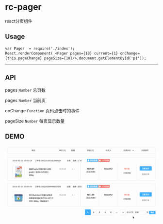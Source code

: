 # rc-pager
react分页组件

## Usage

    var Pager  = require('./index');
    React.renderComponent( <Pager pages={18} current={1} onChange={this.pageChange} pageSize={10}/>,document.getElementById('p1'));


----

## API

pages `Number`  总页数

pages `Number`  当前页

onChange `Function`  页码点击时的事件

pageSize `Number`  每页显示数量




## DEMO

![pager](https://github.com/Sunny-L/rc-pager/blob/master/1.gif)
